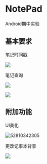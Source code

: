 # NotePad
Android期中实验

## **基本要求**

笔记时间戳

![](https://i.loli.net/2018/06/04/5b1501585e266.jpg)

笔记查询

![](https://i.loli.net/2018/06/04/5b15018e466cc.jpg)

![](https://i.loli.net/2018/06/04/5b1501ade2e60.jpg)

## **附加功能**

UI美化

![52810342305](C:\Users\z\AppData\Local\Temp\1528103423056.png)

更改记事本背景

![](https://i.loli.net/2018/06/04/5b150299219e8.jpg)